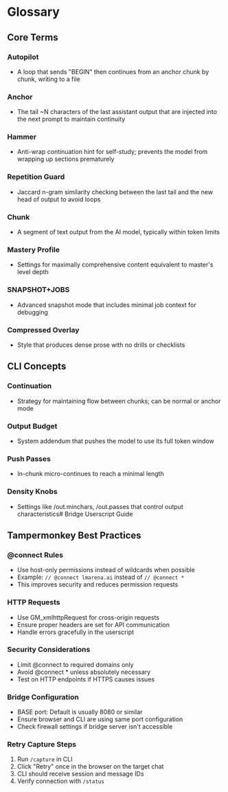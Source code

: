 # Glossary

## Core Terms

### Autopilot
- A loop that sends "BEGIN" then continues from an anchor chunk by chunk, writing to a file

### Anchor
- The tail ~N characters of the last assistant output that are injected into the next prompt to maintain continuity

### Hammer
- Anti-wrap continuation hint for self-study; prevents the model from wrapping up sections prematurely

### Repetition Guard
- Jaccard n-gram similarity checking between the last tail and the new head of output to avoid loops

### Chunk
- A segment of text output from the AI model, typically within token limits

### Mastery Profile
- Settings for maximally comprehensive content equivalent to master's level depth

### SNAPSHOT+JOBS
- Advanced snapshot mode that includes minimal job context for debugging

### Compressed Overlay
- Style that produces dense prose with no drills or checklists

## CLI Concepts

### Continuation
- Strategy for maintaining flow between chunks; can be normal or anchor mode

### Output Budget
- System addendum that pushes the model to use its full token window

### Push Passes
- In-chunk micro-continues to reach a minimal length

### Density Knobs
- Settings like /out.minchars, /out.passes that control output characteristics# Bridge Userscript Guide

## Tampermonkey Best Practices

### @connect Rules
- Use host-only permissions instead of wildcards when possible
- Example: `// @connect lmarena.ai` instead of `// @connect *`
- This improves security and reduces permission requests

### HTTP Requests
- Use GM_xmlhttpRequest for cross-origin requests
- Ensure proper headers are set for API communication
- Handle errors gracefully in the userscript

### Security Considerations
- Limit @connect to required domains only
- Avoid @connect * unless absolutely necessary
- Test on HTTP endpoints if HTTPS causes issues

### Bridge Configuration
- BASE port: Default is usually 8080 or similar
- Ensure browser and CLI are using same port configuration
- Check firewall settings if bridge server isn't accessible

### Retry Capture Steps
1. Run `/capture` in CLI
2. Click "Retry" once in the browser on the target chat
3. CLI should receive session and message IDs
4. Verify connection with `/status`
